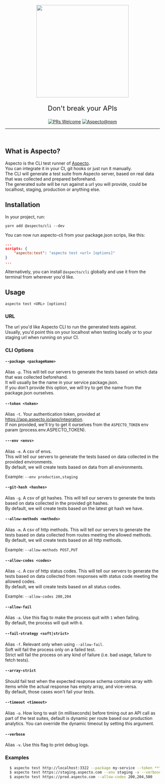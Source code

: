 <p align="center">
  <img src="https://logo.aspecto.io/logo-v2.png"  style="width: 300px" width="300"/>
</p>

<p align="center" style="font-size: 22px">
  Don't break your APIs
</p>

<p align="center" style="font-size: 22px">
<p align="center">
  <a href="https://github.com/aspecto-io/aspecto/pulls"><img src="https://img.shields.io/badge/PRs-welcome-brightgreen.svg?style=flat-square" alt="PRs Welcome"/></a>
  <a href="https://www.npmjs.com/package/@aspecto/cli"><img src="https://img.shields.io/npm/v/@aspecto/cli.svg" alt="Aspecto@npm"/></a>
</p>
</p>

---
<br/>

## What is Aspecto?
Aspecto is the CLI test runner of [Aspecto](https://app.aspecto.io/).  
You can integrate it in your CI, git hooks or just run it manually.  
The CLI will generate a test suite from Aspecto server, based on real data that was collected and prepared beforehand.  
The generated suite will be run against a url you will provide, could be localhost, staging, production or anything else.

## Installation

In your project, run:  
```
yarn add @aspecto/cli --dev
```

You can now run aspecto-cli from your package.json scrips, like this:
```json
...
scripts: {
    "aspecto:test": "aspecto test <url> [options]"
}
...
```
Alternatively, you can install `@aspecto/cli` globally and use it from the terminal from wherever you'd like.

## Usage
`aspecto test <URL> [options]`

### URL 

The url you'd like Aspecto CLI to run the generated tests against.  
Usually, you'd point this on your localhost when testing locally or to your staging url when running on your CI.

### CLI Options

#### `--package <packageName>`

Alias `-p`. This will tell our servers to generate the tests based on which data that was collected beforehand.  
It will usually be the name in your service package.json.  
If you don't provide this option, we will try to get the name from the package.json ourselves.


#### `--token <token>`

Alias `-t`. Your authentication token, provided at https://app.aspecto.io/app/integration.  
If non provided, we'll try to get it ourselves from the `ASPECTO_TOKEN` env param (process.env.ASPECTO_TOKEN).

#### `---env <envs>`

Alias `-e`. A csv of envs.  
This will tell our servers to generate the tests based on data collected in the provided environments.  
By default, we will create tests based on data from all environments.

Example: `--env production,staging`

#### `--git-hash <hashes>`

Alias `-g`. A csv of git hashes.
This will tell our servers to generate the tests based on data collected in the provided git hashes.  
By default, we will create tests based on the latest git hash we have.

#### `--allow-methods <methods>`

Alias `-m`. A csv of http methods.
This will tell our servers to generate the tests based on data collected from routes meeting the allowed methods.  
By default, we will create tests based on all http methods.

Example: `--allow-methods POST,PUT`

#### `--allow-codes <codes>`

Alias `-c`. A csv of http status codes.
This will tell our servers to generate the tests based on data collected from responses with status code meeting the allowed codes.  
By default, we will create tests based on all status codes.

Example: `--allow-codes 200,204`

#### `--allow-fail`

Alias `-a`. Use this flag to make the process quit with `1` when failing.  
By default, the process will quit with `0`. 

#### `--fail-strategy <soft|strict>`

Alias `-f`. Relevant only when using `--allow-fail`.  
Soft will fail the process only on a failed test.  
Strict will fail the process on any kind of failure (i.e. bad usage, failure to fetch tests).  

#### `--array-strict`

Should fail test when the expected response schema contains array with items while the actual response has empty array, and vice-versa.  
By default, those cases won't fail your tests.

#### `--timeout <timeout>`
Alias `-o`. How long to wait (in milliseconds) before timing out an API call as part of the test suites, default is dynamic per route based our production analytics.
You can override the dynamic timeout by setting this argument.

#### `--verbose`

Alias `-v`. Use this flag to print debug logs.

### Examples

```bash
  $ aspecto test http://localhost:3322 --package my-service --token **** --allow-fail --env development -c 200,404 -m GET
  $ aspecto test https://staging.aspecto.com --env staging -a --verbose
  $ aspecto test https://prod.aspecto.com --allow-codes 200,204,500
```

